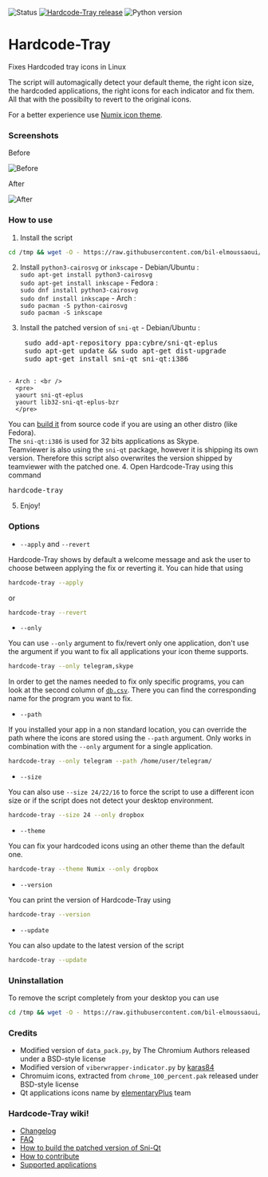 ![Status](https://img.shields.io/badge/status-stable-green.svg) [![Hardcode-Tray release](https://img.shields.io/badge/release-v3.0.4-blue.svg)](https://github.com/bil-elmoussaoui/Hardcode-Tray/releases) ![Python version](https://img.shields.io/badge/python-3.4%2C%203.5-blue.svg)
# Hardcode-Tray

Fixes Hardcoded tray icons in Linux

The script will automagically detect your default theme, the right icon size, the hardcoded applications, the right icons for each indicator and fix them. All that with the possibilty to revert to the original icons.

For a better experience use [Numix icon theme](https://github.com/numixproject/numix-icon-theme).

### Screenshots
Before

![Before](screenshots/before.png)

After

![After](screenshots/after.png)


### How to use
  1. Install the script
  ```bash
  cd /tmp && wget -O - https://raw.githubusercontent.com/bil-elmoussaoui/Hardcode-Tray/master/install.sh | bash
  ```

  2. Install  `python3-cairosvg` or `inkscape`
    - Debian/Ubuntu : <br />
      `sudo apt-get install python3-cairosvg`<br />
      `sudo apt-get install inkscape`
    - Fedora : <br />
      `sudo dnf install python3-cairosvg`<br />
      `sudo dnf install inkscape`
    - Arch : <br />
      `sudo pacman -S python-cairosvg`<br />
      `sudo pacman -S inkscape`

  3. Install the patched version of `sni-qt`
    - Debian/Ubuntu :<br />
      <pre>
      sudo add-apt-repository ppa:cybre/sni-qt-eplus
      sudo apt-get update && sudo apt-get dist-upgrade
      sudo apt-get install sni-qt sni-qt:i386
      </pre>
    - Arch : <br />
      <pre>
      yaourt sni-qt-eplus
      yaourt lib32-sni-qt-eplus-bzr
      </pre>
  You can  [build it](https://github.com/bil-elmoussaoui/Hardcode-Tray/wiki/How-to-build-Sni-qt) from source code if you are using an other distro (like Fedora).<br />
  The `sni-qt:i386` is used for 32 bits applications as Skype.<br />
  Teamviewer is also using the `sni-qt` package, however it is shipping its own version. Therefore this script also overwrites the version shipped by teamviewer with the patched one.
  4. Open Hardcode-Tray using this command<br/>
  <pre>hardcode-tray</pre>
  5. Enjoy!

### Options
- `--apply` and `--revert`

Hardcode-Tray shows by default a welcome message and ask the user to choose between applying the fix or reverting it. You can hide that using
```bash
hardcode-tray --apply
```
or 

```bash
hardcode-tray --revert
```

- `--only`

You can use `--only` argument to fix/revert only one application, don't use the argument if you want to fix all applications your icon theme supports.
```bash
hardcode-tray --only telegram,skype
```

In order to get the names needed to fix only specific programs, you can look at the second column of [`db.csv`](https://github.com/bil-elmoussaoui/Hardcode-Tray/blob/master/db.csv). There you can find the corresponding name for the program you want to fix.

- `--path`

If you installed your app in a non standard location, you can override the path where the icons are stored using the `--path` argument. Only works in combination with the `--only` argument for a single application.
```bash
hardcode-tray --only telegram --path /home/user/telegram/
```

- `--size`

You can also use `--size 24/22/16` to force the script to use a different icon size or if the script does not detect your
desktop environment.
```bash
hardcode-tray --size 24 --only dropbox
```

- `--theme`

You can fix your hardcoded icons using an other theme than the default one.
```bash
hardcode-tray --theme Numix --only dropbox
```

- `--version`

You can print the version of Hardcode-Tray using
```bash
hardcode-tray --version
```

- `--update`

You can also update to the latest version of the script
```bash
hardcode-tray --update
```

### Uninstallation
To remove the script completely from your desktop you can use
```bash
cd /tmp && wget -O - https://raw.githubusercontent.com/bil-elmoussaoui/Hardcode-Tray/master/uninstall.sh | bash
```

### Credits
- Modified version of `data_pack.py`, by The Chromium Authors released under a BSD-style license
- Modified version of `viberwrapper-indicator.py` by [karas84](https://github.com/karas84)
- Chromuim icons, extracted from `chrome_100_percent.pak` released under BSD-style license
- Qt applications icons name by [elementaryPlus](https://github.com/mank319/elementaryPlus) team

### Hardcode-Tray wiki!
- [Changelog](https://github.com/bil-elmoussaoui/Hardcode-Tray/wiki/Changelog)
- [FAQ](https://github.com/bil-elmoussaoui/Hardcode-Tray/wiki/FAQ)
- [How to build the patched version of Sni-Qt](https://github.com/bil-elmoussaoui/Hardcode-Tray/wiki/How-to-build-sni-qt)
- [How to contribute](https://github.com/bil-elmoussaoui/Hardcode-Tray/wiki/How-to-contribute)
- [Supported applications](https://github.com/bil-elmoussaoui/Hardcode-Tray/wiki/Supported-applications)
